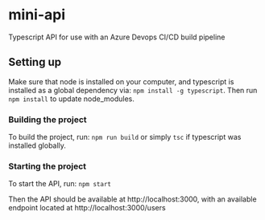 # mini-api

Typescript API for use with an Azure Devops CI/CD build pipeline

## Setting up

Make sure that node is installed on your computer, and typescript is installed as a global dependency via: ```npm install -g typescript```. Then run `npm install` to update node_modules.

### Building the project
To build the project, run: `npm run build` or simply `tsc` if typescript was installed globally.

### Starting the project
To start the API, run: `npm start`  

Then the API should be available at http://localhost:3000, with an available endpoint located at http://localhost:3000/users
